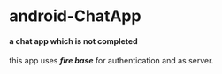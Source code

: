 # android-ChatApp
#### a chat app which is not completed

this app uses **_fire base_** for authentication and as server.
